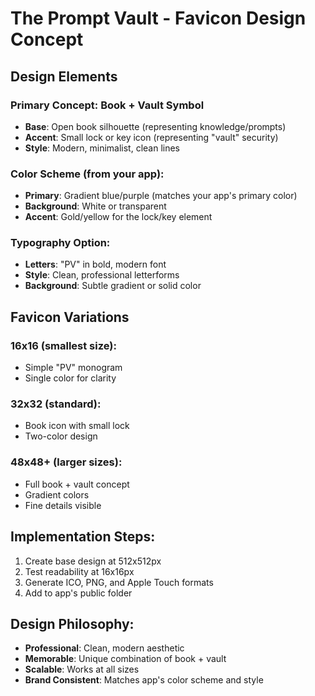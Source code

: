 # The Prompt Vault - Favicon Design Concept

## Design Elements

### Primary Concept: Book + Vault Symbol
- **Base**: Open book silhouette (representing knowledge/prompts)
- **Accent**: Small lock or key icon (representing "vault" security)
- **Style**: Modern, minimalist, clean lines

### Color Scheme (from your app):
- **Primary**: Gradient blue/purple (matches your app's primary color)
- **Background**: White or transparent
- **Accent**: Gold/yellow for the lock/key element

### Typography Option:
- **Letters**: "PV" in bold, modern font
- **Style**: Clean, professional letterforms
- **Background**: Subtle gradient or solid color

## Favicon Variations

### 16x16 (smallest size):
- Simple "PV" monogram
- Single color for clarity

### 32x32 (standard):
- Book icon with small lock
- Two-color design

### 48x48+ (larger sizes):
- Full book + vault concept
- Gradient colors
- Fine details visible

## Implementation Steps:
1. Create base design at 512x512px
2. Test readability at 16x16px
3. Generate ICO, PNG, and Apple Touch formats
4. Add to app's public folder

## Design Philosophy:
- **Professional**: Clean, modern aesthetic
- **Memorable**: Unique combination of book + vault
- **Scalable**: Works at all sizes
- **Brand Consistent**: Matches app's color scheme and style